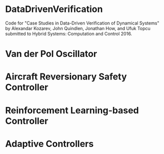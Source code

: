 # DataDrivenVerification

Code for "Case Studies in Data-Driven Verification of Dynamical Systems" by Alexandar Kozarev, John Quindlen, Jonathan How, and Ufuk Topcu submitted to Hybrid Systems: Computation and Control 2016.

# Van der Pol Oscillator

# Aircraft Reversionary Safety Controller

# Reinforcement Learning-based Controller

# Adaptive Controllers
